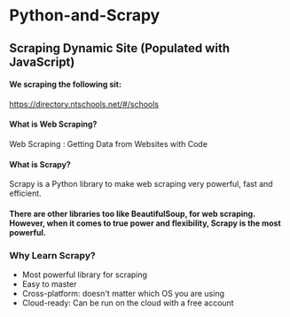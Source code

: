 # Python-and-Scrapy
## Scraping Dynamic Site (Populated with JavaScript)

#### We scraping the following sit: 
https://directory.ntschools.net/#/schools

#### What is Web Scraping?
Web Scraping : Getting Data from Websites with Code

#### What is Scrapy?
Scrapy is a Python library to make web scraping very powerful, fast and efficient.

#### There are other libraries too like BeautifulSoup, for web scraping. However, when it comes to true power and flexibility, Scrapy is the most powerful.

### Why Learn Scrapy?
- Most powerful library for scraping
- Easy to master
- Cross-platform: doesn't matter which OS you are using
- Cloud-ready: Can be run on the cloud with a free account  
